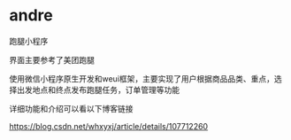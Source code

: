 # andre
<p>跑腿小程序</p>
<p>界面主要参考了美团跑腿</p>
<p>使用微信小程序原生开发和weui框架，主要实现了用户根据商品品类、重点，选择出发地点和终点发布跑腿任务，订单管理等功能</p>
<p>详细功能和介绍可以看以下博客链接</p>
<a href="https://blog.csdn.net/whxyxj/article/details/107712260">https://blog.csdn.net/whxyxj/article/details/107712260</a>
